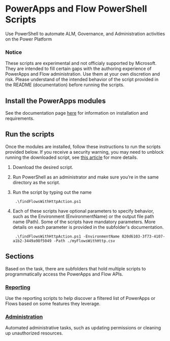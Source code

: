 # PowerApps and Flow PowerShell Scripts
Use PowerShell to automate ALM, Governance, and Administration activities on the Power Platform

### Notice
These scripts are experimental and not officialy supported by Microsoft. They are intended to fill certain gaps with the authoring experience of PowerApps and Flow administration. Use them at your own discretion and risk. Please understand of the intended behavior of the script provided in the README (documentation) before running the scripts.

## Install the PowerApps modules
See the documentation page [here](https://docs.microsoft.com/en-us/power-platform/admin/powerapps-powershell) for information on installation and requirements.

## Run the scripts
Once the modules are installed, follow these instructions to run the scripts provided below. If you receive a security warning, you may need to unblock running the downloaded script, see [this article](https://docs.microsoft.com/en-us/powershell/module/microsoft.powershell.core/about/about_execution_policies?view=powershell-6#powershell-execution-policies) for more details.

1. Download the desired script.

2. Run PowerShell as an administrator and make sure you’re in the same directory as the script.

3. Run the script by typing out the name

        .\findFlowsWithHttpAction.ps1

4. Each of these scripts have optional parameters to specify behavior, such as the Environment (EnvironmentName) or the output file path name (Path). Some of the scripts have mandatory parameters. More details on each parameter is provided in the subfolder's documentation.

        .\findFlowsWithHttpAction.ps1 -EnvironmentName 820d6103-3f73-4107-a1b2-3449a98f5049 -Path ./myFlowsWithHttp.csv


## Sections
Based on the task, there are subfolders that hold multiple scripts to programmatically access the PowerApps and Flow APIs.

### [Reporting](./Reporting)
Use the reporting scripts to help discover a filtered list of PowerApps or Flows based on some features they leverage.

### [Administration](./Administration)   
Automated administrative tasks, such as updating permissions or cleaning up unauthorized resources.
